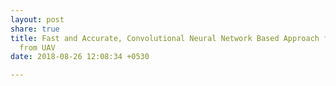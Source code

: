 ```yaml
---
layout: post
share: true
title: Fast and Accurate, Convolutional Neural Network Based Approach for Object Detection
  from UAV
date: 2018-08-26 12:08:34 +0530

---
```

